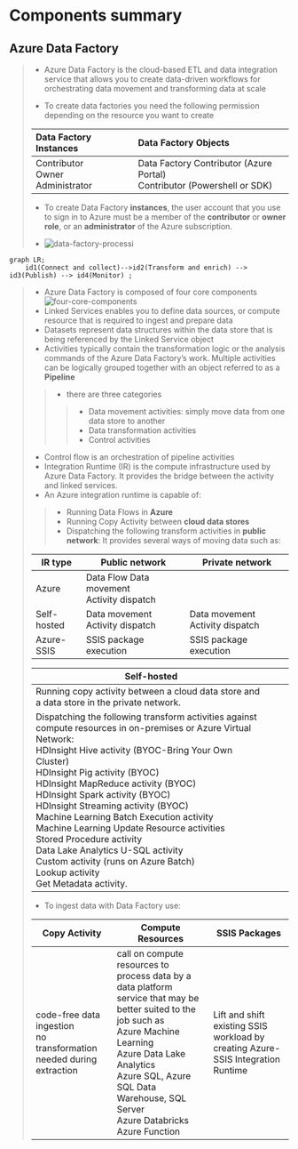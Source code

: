 # Components summary

## Azure Data Factory
>
> - Azure Data Factory is the cloud-based ETL and data integration service that allows you to create data-driven workflows for orchestrating data movement and transforming data at scale
>
> - To create data factories you need the following permission depending on the resource you want to create
>
> | Data Factory Instances | Data Factory Objects |
> | :-- | :-- |
> |Contributor <br> Owner <br> Administrator| Data Factory Contributor (Azure Portal) <br> Contributor (Powershell or SDK)|
>
> - To create Data Factory **instances**, the user account that you use to sign in to Azure must be a member of the **contributor** or **owner role**, or an **administrator** of the Azure subscription.
>
> - ![data-factory-processi](https://docs.microsoft.com/en-us/learn/wwl-data-ai/data-integration-azure-data-factory/media/data-driven-workflow.png)
>

```mermaid
graph LR;
    id1(Connect and collect)-->id2(Transform and enrich) --> id3(Publish) --> id4(Monitor) ;
```
>
> - Azure Data Factory is composed of four core components
> ![four-core-components](https://docs.microsoft.com/en-us/learn/wwl-data-ai/data-integration-azure-data-factory/media/data-factory-components.png)
> - Linked Services enables you to define data sources, or compute resource that is required to ingest and prepare data
> - Datasets represent data structures within the data store that is being referenced by the Linked Service object
> - Activities typically contain the transformation logic or the analysis commands of the Azure Data Factory’s work. Multiple activities can be logically grouped together with an object referred to as a **Pipeline**
> >
> > - there are three categories
> > >
> > > - Data movement activities:  simply move data from one data store to another
> > > - Data transformation activities
> > > - Control activities
> > >
> - Control flow is an orchestration of pipeline activities
> - Integration Runtime (IR) is the compute infrastructure used by Azure Data Factory. It provides the bridge between the activity and linked services.
> - An Azure integration runtime is capable of:
>>
>> - Running Data Flows in **Azure**
>> - Running Copy Activity between **cloud data stores**
>> - Dispatching the following transform activities in **public network**:
> It provides several ways of moving data such as:
>
> |IR type |Public network | Private network|
>   | --- | --- | --- |
> | Azure | Data Flow Data movement <br>Activity dispatch||
> |Self-hosted | Data movement Activity dispatch | Data movement Activity dispatch|
> |Azure-SSIS |SSIS package execution |SSIS package execution|
>
> |Self-hosted |  | |
> | -- | -- | -- |
> |Running copy activity between a cloud data store and a data store in the private network. |  |
> | Dispatching the following transform activities against compute resources in on-premises or Azure Virtual Network: <br> HDInsight Hive activity (BYOC-Bring Your Own Cluster) <br> HDInsight Pig activity (BYOC) <br> HDInsight MapReduce activity (BYOC) <br> HDInsight Spark activity (BYOC) <br> HDInsight Streaming activity (BYOC) <br> Machine Learning Batch Execution activity <br> Machine Learning Update Resource activities <br> Stored Procedure activity <br> Data Lake Analytics U-SQL activity <br> Custom activity (runs on Azure Batch) <br> Lookup activity <br> Get Metadata activity. | |
>
> - To ingest data with Data Factory use:
>
> | Copy Activity | Compute Resources | SSIS Packages |
> | --- |       --- |           --- |
> | code-free data ingestion <br> no transformation needed during extraction    |call on compute resources to process data by a data platform service that may be better suited to the job such as <br> Azure Machine Learning <br> Azure Data Lake Analytics <br> Azure SQL, Azure SQL Data Warehouse, SQL Server <br> Azure Databricks <br> Azure Function <br> |           Lift and shift existing SSIS workload by creating Azure-SSIS Integration Runtime    |
